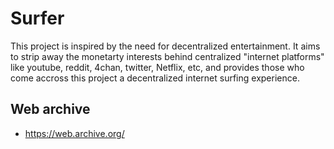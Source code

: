 # Surfer

This project is inspired by the need for decentralized entertainment. It aims to strip away the monetarty interests behind centralized "internet platforms" like youtube, reddit, 4chan, twitter, Netflix, etc, and provides those who come accross this project a decentralized internet surfing experience. 


## Web archive
- https://web.archive.org/
